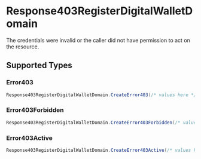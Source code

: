 # Response403RegisterDigitalWalletDomain

The credentials were invalid or the caller did not have permission to act on the resource.


## Supported Types

### Error403

```csharp
Response403RegisterDigitalWalletDomain.CreateError403(/* values here */);
```

### Error403Forbidden

```csharp
Response403RegisterDigitalWalletDomain.CreateError403Forbidden(/* values here */);
```

### Error403Active

```csharp
Response403RegisterDigitalWalletDomain.CreateError403Active(/* values here */);
```
